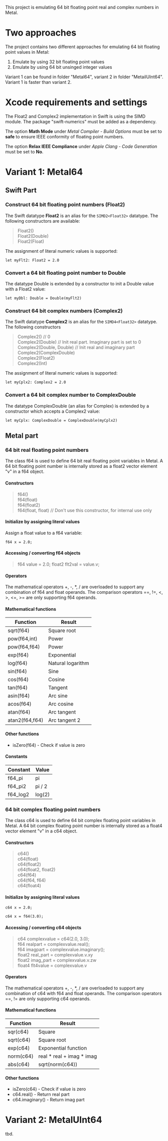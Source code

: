
This project is emulating 64 bit floating point real and complex numbers in Metal.

# Two approaches

The project contains two different approaches for emulating 64 bit floating point values in Metal:

1. Emulate by using 32 bit floating point values
2. Emulate by using 64 bit unsinged integer values

Variant 1 can be found in folder "Metal64", variant 2 in folder "MetailUInt64". Variant 1 is faster than variant 2.

# Xcode requirements and settings

The Float2 and Complex2 implementation in Swift is using the SIMD module.
The package "swift-numerics" must be added as a dependency.

The option **Math Mode** under *Metal Compiler - Build Options* must be set to **safe** to ensure
IEEE conformity of floating point numbers.

The option **Relax IEEE Compliance** under *Apple Clang - Code Generation* must be set to **No**.

# Variant 1: Metal64
## Swift Part
### Construct 64 bit floating point numbers (Float2)

The Swift datatype **Float2** is an alias for the `SIMD2<Float32>` datatype. The following constructors are available:

> Float2()  
> Float2(Double)  
> Float2(Float)  

The assignment of literal numeric values is supported:

`let myFlt2: Float2 = 2.0`

### Convert a 64 bit floating point number to Double

The datatype Double is extended by a constructor to init a Double value with a Float2 value:

`let myDbl: Double = Double(myFlt2)`

### Construct 64 bit complex numbers (Complex2)

The Swift datatype **Complex2** is an alias for the `SIMD4<Float32>` datatype. The following constructors

> Complex2()                  // 0  
> Complex2(Double)            // Init real part. Imaginary part is set to 0  
> Complex2(Double, Double)    // Init real and imaginary part  
> Complex2(ComplexDouble)  
> Complex2(Float2)  
> Complex2(Int)  

The assignment of literal numeric values is supported:

`let myCplx2: Complex2 = 2.0`

### Convert a 64 bit complex number to ComplexDouble

The datatype ComplexDouble (an alias for Complex<Float64>) is extended by a constructor which accepts a Complex2 value:

`let myCplx: ComplexDouble = ComplexDouble(myCplx2)`


## Metal part
### 64 bit real floating point numbers

The class f64 is used to define 64 bit real floating point variables in Metal. A 64 bit floating point number is internally stored as
a float2 vector element "v" in a f64 object.

#### Constructors

> f64()  
> f64(float)  
> f64(float2)  
> f64(float, float)    // Don't use this constructor, for internal use only  

#### Initialize by assigning literal values

Assign a float value to a f64 variable:

`f64 x = 2.0;`

#### Accessing / converting f64 objects

> f64 value = 2.0;
> float2 flt2val = value.v;

#### Operators

The mathematical operators +, -, \*, / are overloaded to support any combination of f64 and float operands.
The comparison operators ==, !=, \<, \>, \<=, \>= are only supporting f64 operands.

#### Mathematical functions

| Function     | Result |
|--------------|--------|
| sqrt(f64)    | Square root |
| pow(f64,int) | Power |
| pow(f64,f64) | Power |      
| exp(f64)     | Exponential |
| log(f64)     | Natural logarithm |
| sin(f64)     | Sine |
| cos(f64)     | Cosine |
| tan(f64)     | Tangent |
| asin(f64)    | Arc sine |
| acos(f64)    | Arc cosine |
| atan(f64)    | Arc tangent |
| atan2(f64,f64) | Arc tangent 2 |

#### Other functions

* isZero(f64) - Check if value is zero

#### Constants

| Constant | Value  |
|----------|--------|
| f64_pi   | pi     |
| f64_pi2  | pi / 2 |
| f64_log2 | log(2) |


### 64 bit complex floating point numbers

The class c64 is used to define 64 bit complex floating point variables in Metal. A 64 bit complex floating point number is internally stored as
a float4 vector element "v" in a c64 object.

#### Constructors

> c64()  
> c64(float)  
> c64(float2)  
> c64(float2, float2)  
> c64(f64)  
> c64(f64, f64)  
> c64(float4)  

#### Initialize by assigning literal values

`c64 x = 2.0;`

`c64 x = f64(3.0);`

#### Accessing / converting c64 objects

> c64 complexvalue = c64(2.0, 3.0);  
> f64 realpart = complexvalue.real();  
> f64 imagpart = complexvalue.imaginary();  
> float2 real_part = complexvalue.v.xy  
> float2 imag_part = complexvalue.v.zw  
> float4 flt4value = complexvalue.v  

#### Operators

The mathematical operators +, -, \*, / are overloaded to support any combination of c64 with f64 and float operands.
The comparison operators ==, != are only supporting c64 operands.

#### Mathematical functions

| Function     | Result |
|--------------|--------|
| sqr(c64)     | Square |
| sqrt(c64)    | Square root |
| exp(c64)     | Exponential function |
| norm(c64)    | real \* real + imag \* imag |
| abs(c64)     | sqrt(norm(c64)) |

#### Other functions

* isZero(c64) - Check if value is zero
* c64.real() - Return real part
* c64.imaginary() - Return imag part

# Variant 2: MetalUInt64

tbd.
